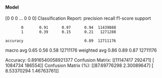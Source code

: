 #### Model
[0 0 0 ... 0 0 0]
Classification Report:
              precision    recall  f1-score   support

           0       0.91      0.97      0.94  11439888
           1       0.39      0.15      0.21   1271288

    accuracy                           0.89  12711176
   macro avg       0.65      0.56      0.58  12711176
weighted avg       0.86      0.89      0.87  12711176

Accuracy: 0.8916540058921377
Confusion Matrix:
[[11147417   292471]
 [ 1084734   186554]]
Confusion Matrix (%):
[[87.69776298  2.30089647]
 [ 8.53370294  1.46763761]]
